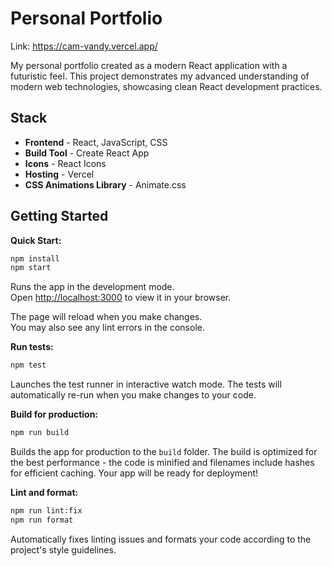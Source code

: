 # Personal Portfolio

Link: <https://cam-vandy.vercel.app/>

My personal portfolio created as a modern React application with a futuristic feel. This project demonstrates my advanced understanding of modern web technologies, showcasing clean React development practices.

## Stack

- **Frontend** - React, JavaScript, CSS
- **Build Tool** - Create React App
- **Icons** - React Icons
- **Hosting** - Vercel
- **CSS Animations Library** - Animate.css

## Getting Started

**Quick Start:**

```bash
npm install
npm start
```

Runs the app in the development mode.\
Open [http://localhost:3000](http://localhost:3000) to view it in your browser.

The page will reload when you make changes.\
You may also see any lint errors in the console.

**Run tests:**

```bash
npm test
```

Launches the test runner in interactive watch mode. The tests will automatically re-run when you make changes to your code.

**Build for production:**

```bash
npm run build
```

Builds the app for production to the `build` folder. The build is optimized for the best performance - the code is minified and filenames include hashes for efficient caching. Your app will be ready for deployment!

**Lint and format:**

```bash
npm run lint:fix
npm run format
```

Automatically fixes linting issues and formats your code according to the project's style guidelines.
